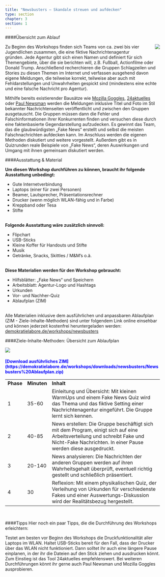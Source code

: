 ```yaml
---
title: "Newsbusters – Skandale streuen und aufdecken"
type: section
chapter: 3
section: 1
---
```



####Übersicht zum Ablauf

<div style="margin-right: 0px; float:right; margin-left: 40px; margin-bottom: 20px">
  <img src="/images/newsbusters.png"  style="display: block; max-width:300px; "/>
</div>

Zu Beginn des Workshops finden sich Teams von ca. zwei bis vier
Jugendlichen zusammen, die eine fiktive Nachrichtenagentur
gründen. Jede Agentur gibt sich einen Namen und definiert für
sich Themengebiete, über die sie berichten will, z.B. Fußball, Actionfilme
oder Donald Trump. Anschließend recherchieren die Gruppen
Schlagzeilen und Stories zu diesen Themen im Internet und verfassen
ausgehend davon eigene Meldungen, die teilweise korrekt,
teilweise aber auch mit Fehldarstellungen und Unwahrheiten gespickt
sind (mindestens eine echte und eine falsche Nachricht pro
Agentur).

Mithilfe bereits existierender Bausätze wie [Mozilla Goggles](https://goggles.mozilla.org),
[24aktuelles](https://24aktuelles.com) oder [Paul Newsman](https://paulnewsman.com) werden die Meldungen inklusive
Titel und Foto im Stil bekannter Nachrichtenseiten veröffentlicht
und zwischen den Gruppen ausgetauscht. Die Gruppen
müssen dann die Fehler und Falschinformationen ihrer Konkurrenten
finden und versuchen diese durch eine faktenbasierte
Gegendarstellung aufzudecken. Es gewinnt das Team, das die
glaubwürdigsten „Fake News“ erstellt und selbst die meisten
Falschnachrichten aufdecken kann.
Im Anschluss werden die eigenen Methoden diskutiert und
weitere vorgestellt. Außerdem gibt es in Quizrunden reale
Beispiele von „Fake News“, deren Auswirkungen und Umgang
mit ihnen gemeinsam diskutiert werden.


####Ausstattung & Material

<b>Um diesen Workshop durchführen zu können, braucht ihr
folgende Ausstattung unbedingt:</b>

* Gute Internetverbindung
* Laptops (einer für zwei Personen)
* Beamer, Lautsprecher, Präsentationsrechner
* Drucker (wenn möglich WLAN-fähig und in Farbe)
* Kreppband oder Tesa
* Stifte
<br><br>

<b>Folgende Ausstattung wäre zusätzlich sinnvoll:</b>

* Flipchart
* USB-Sticks
* Kleine Koffer für Handouts und Stifte
* Musik
* Getränke, Snacks, Skittles / M&M’s o.ä.
<br><br>

<b>Diese Materialien werden für den Workshop gebraucht:</b>

* Hilfsblätter: „Fake News“ und Speichern
* Arbeitsblatt: Agentur-Logo und Hashtags
* Urkunden
* Vor- und Nachher-Quiz
* Ablaufplan (ZIM)
<br><br>

Alle Materialien inklusive dem ausführlichen und anpassbaren Ablaufplan (ZIM - Ziele-Inhalte-Methoden) sind unter folgendem Link online einsehbar und können jederzeit kostenfrei heruntergeladen werden: [demokratielabore.de/workshops/newsbusters](https://demokratielabore.de/workshops/newsbusters)


####Ziele-Inhalte-Methoden: Übersicht zum Ablaufplan
<div style="margin-right: 0px;  margin-left: 0px; margin-bottom: 20px">
  <img src="/images/newsbusters-2.png"  style="display: block; max-width:380px; "/>
</div>

<p style="color:#0000ff; font-weight: bold;">[Download ausführliches ZIM](https://demokratielabore.de/workshops/downloads/newsbusters/Newsbusters%20Ablaufplan.zip)</p>

<table>
  <tbody>
    <tr>
      <td style="font-weight: bold;">Phase</td>
      <td style="font-weight: bold;">Minuten</td>
      <td style="font-weight: bold;">Inhalt</td>
    </tr>
    <tr>
      <td>1</td>
      <td>35-60</td>
      <td>Einleitung und Übersicht: Mit kleinen WarmUps und einem Fake News Quiz wird das Thema und das fiktive Setting einer Nachrichtenagentur eingeführt. Die Gruppe lernt sich kennen.</td>
    </tr>
    <tr>
      <td>2</td>
      <td>40-85</td>
      <td>News erstellen: Die Gruppe beschäftigt sich mit dem Program, einigt sich auf eine Arbeitsverteilung und schreibt Fake und Nicht-Fake Nachrichten. In einer Pause werden diese ausgedruckt.</td>
    </tr>
    <tr>
      <td>3</td>
      <td>20-140</td>
      <td>News analysieren: Die Nachrichten der anderen Gruppen werden auf ihren Wahrheitsgehalt überprüft, eventuell richtig gestellt und schließlich präsentiert.</td>
    </tr>
    <tr>
      <td>4</td>
      <td>30</td>
      <td>Reflexion: Mit einem physikalischen Quiz, der Verleihung von Urkunden für verschiedenste Fakes und einer Auswertungs-Diskussion wird der Realitätsbezug hergestellt.</td>
    </tr>
  </tbody>
</table>
<br>




####Tipps
Hier noch ein paar Tipps, die die Durchführung des
Workshops erleichtern:

Testet am besten vor Beginn des Workshops die Druckfunktionalität
aller Laptops im WLAN. Haltet USB-Sticks bereit für
den Fall, dass der Drucker über das WLAN nicht funktioniert.
Dann solltet ihr auch eine längere Pause einplanen, in der ihr
die Dateien auf den Stick ziehen und ausdrucken könnt. Zum
Einstieg ist das Tool 24aktuelles empfehlenswert. Bei weiteren
Durchführungen könnt ihr gerne auch Paul Newsman und
Mozilla Goggles ausprobieren.
